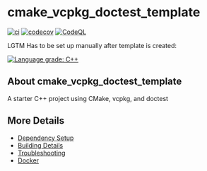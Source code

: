 # cmake_vcpkg_doctest_template

[![ci](https://github.com/acgetchell/cmake_vcpkg_doctest_template/actions/workflows/ci.yml/badge.svg)](https://github.com/acgetchell/cmake_vcpkg_doctest_template/actions/workflows/ci.yml)
[![codecov](https://codecov.io/gh/acgetchell/cmake_vcpkg_doctest_template/branch/main/graph/badge.svg)](https://codecov.io/gh/acgetchell/cmake_vcpkg_doctest_template)
[![CodeQL](https://github.com/acgetchell/cmake_vcpkg_doctest_template/actions/workflows/codeql-analysis.yml/badge.svg)](https://github.com/acgetchell/cmake_vcpkg_doctest_template/actions/workflows/codeql-analysis.yml)

LGTM Has to be set up manually after template is created:

[![Language grade: C++](https://img.shields.io/lgtm/grade/cpp/github/acgetchell/cmake_vcpkg_doctest_template)](https://lgtm.com/projects/g/acgetchell/cmake_vcpkg_doctest_template/context:cpp)

## About cmake_vcpkg_doctest_template
A starter C++ project using CMake, vcpkg, and doctest


## More Details

 * [Dependency Setup](README_dependencies.md)
 * [Building Details](README_building.md)
 * [Troubleshooting](README_troubleshooting.md)
 * [Docker](README_docker.md)
